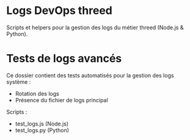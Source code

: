 # Logs DevOps threed
Scripts et helpers pour la gestion des logs du métier threed (Node.js & Python).

# Tests de logs avancés

Ce dossier contient des tests automatisés pour la gestion des logs système :
- Rotation des logs
- Présence du fichier de logs principal

Scripts :
- test_logs.js (Node.js)
- test_logs.py (Python)
